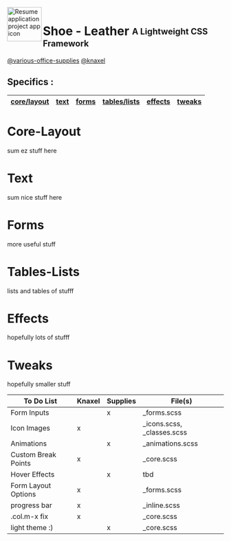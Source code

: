 <img align="left" width="80" height="80" src="https://github.com/various-office-supplies/shoe-leather/blob/main/shoe-leather/shoe-leather-64.png?raw=true" alt="Resume application project app icon" />

<h1> Shoe - Leather   <sub><sup> A Lightweight CSS Framework </sup></sub></h1>
<a href="https://github.com/various-office-supplies">@various-office-supplies</a> <a href="https://github.com/knaxel">@knaxel</a>

## Specifics :
| [core/layout](#core-layout)   |  [text](#text) | [forms](#forms) | [tables/lists](#tables-lists) | [effects](#effects) | [tweaks](#tweaks) |
| ----------------------------- | -------------- | --------------- | ----------------------------- |--------------------- |------------- |

# Core-Layout
sum ez stuff here

# Text
sum nice stuff here

# Forms
more useful stuff

# Tables-Lists
lists and tables of stufff

# Effects
hopefully lots of stufff

# Tweaks
hopefully smaller stuff


| To Do List    | Knaxel        | Supplies      | File(s)       |
| ------------- | ------------- | ------------- | ------------- |
| Form Inputs           |   | x | \_forms.scss |
| Icon Images           | x |   | \_icons.scss, \_classes.scss |
| Animations            |   | x |  \_animations.scss |
| Custom Break Points   | x |   | \_core.scss |
| Hover Effects         |   | x | tbd |
| Form Layout Options   | x |   | \_forms.scss |
| progress bar          | x |   | \_inline.scss |
| .col.m-x   fix        | x |   | \_core.scss |
| light theme :)        |   | x | \_core.scss |
